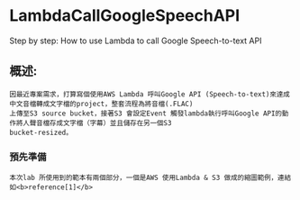 # LambdaCallGoogleSpeechAPI
Step by step: How to use Lambda to call Google Speech-to-text API<br>
## 概述:
    因最近專案需求，打算寫個使用AWS Lambda 呼叫Google API (Speech-to-text)來達成中文音檔轉成文字檔的project，整套流程為將音檔(.FLAC)
    上傳至S3 source bucket，接著S3 會設定Event 觸發lambda執行呼叫Google API的動作將人聲音檔存成文字檔（字幕）並且儲存在另一個S3 
    bucket-resized。
### 預先準備
    本次lab 所使用到的範本有兩個部分，一個是AWS 使用Lambda & S3 做成的縮圖範例，連結如<b>reference[1]</b>
    
    
    
    
    
    

